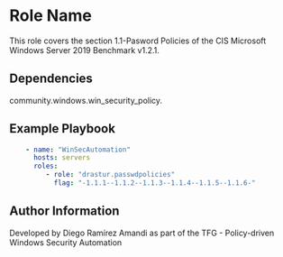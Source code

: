 Role Name
=========

This role covers the section 1.1-Pasword Policies of the CIS Microsoft Windows Server 2019 Benchmark v1.2.1.

Dependencies
------------
community.windows.win_security_policy.

Example Playbook
----------------
```yaml
    - name: "WinSecAutomation"
      hosts: servers
      roles:
         - role: "drastur.passwdpolicies" 
           flag: "-1.1.1--1.1.2--1.1.3--1.1.4--1.1.5--1.1.6-"
```
Author Information
------------------

Developed by Diego Ramírez Amandi as part of the TFG - Policy-driven Windows Security Automation
